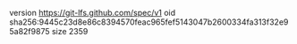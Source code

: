 version https://git-lfs.github.com/spec/v1
oid sha256:9445c23d8e86c8394570feac965fef5143047b2600334fa313f32e95a82f9875
size 2359
